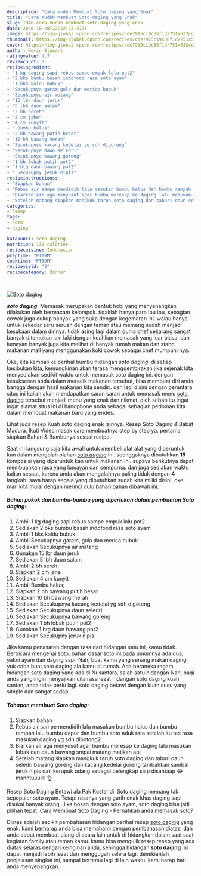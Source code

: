 ```yaml
---
description: "Cara mudah Membuat Soto daging yang Enak"
title: "Cara mudah Membuat Soto daging yang Enak"
slug: 1846-cara-mudah-membuat-soto-daging-yang-enak
date: 2020-10-28T22:22:22.477Z
image: https://img-global.cpcdn.com/recipes/cde7915c19c36f1d/751x532cq70/soto-daging-foto-resep-utama.jpg
thumbnail: https://img-global.cpcdn.com/recipes/cde7915c19c36f1d/751x532cq70/soto-daging-foto-resep-utama.jpg
cover: https://img-global.cpcdn.com/recipes/cde7915c19c36f1d/751x532cq70/soto-daging-foto-resep-utama.jpg
author: Kevin Stewart
ratingvalue: 4.7
reviewcount: 8
recipeingredient:
- "1 kg daging sapi rebus sampe empuk lalu pot2"
- "2 bks bumbu basah indofood rasa soto ayam"
- "1 bks kaldu bubuk"
- "Secukupnya garam gula dan merica bubuk"
- "Secukupnya air matang"
- "15 lbr daun jeruk"
- "5 lbh daun salam"
- "2 bh sereh"
- "2 cm jahe"
- "4 cm kunyit"
- " Bumbu halus"
- "2 bh bawang putih besar"
- "10 bh bawang merah"
- "Secukupnya kacang kedelai yg sdh digoreng"
- "Secukupnya daun seledri"
- "Secukupnya bawang goreng"
- "1 bh lobak putih pot2"
- "1 btg daun bawang pot2"
- " Secukupny jeruk nipis"
recipeinstructions:
- "Siapkan bahan"
- "Rebus air sampe mendidih lalu masukan bumbu halus dan bumbu rempah lalu bumbu dapur dan bumbu soto aduk rata setelah itu tes rasa masukan daging yg sdh dipotong2"
- "Biarkan air aga menyusut agar bumbu meresap ke daging lalu masukan lobak dan daun bawang smpai matang matikan api"
- "Setelah matang siapkan mangkuk taruh soto daging dan taburi daun seledri bawang goreng dan kacang kedelai goreng tambahkan sambal jeruk nipis dan kerupuk udang sebagai pelengkap siap disantaap 😂 manntuuullll 👌"
categories:
- Resep
tags:
- soto
- daging

katakunci: soto daging 
nutrition: 139 calories
recipecuisine: Indonesian
preptime: "PT19M"
cooktime: "PT39M"
recipeyield: "3"
recipecategory: Dinner

---
```



![Soto daging](https://img-global.cpcdn.com/recipes/cde7915c19c36f1d/751x532cq70/soto-daging-foto-resep-utama.jpg)

<b><i>soto daging</i></b>, Memasak merupakan bentuk hobi yang menyenangkan dilakukan oleh bermacam kelompok. tidaklah hanya para ibu ibu, sebagian cowok juga cukup banyak yang suka dengan kegemaran ini. walau hanya untuk sekedar seru seruan dengan teman atau memang sudah menjadi kesukaan dalam dirinya. tidak asing lagi dalam dunia chef sekarang sangat banyak ditemukan laki laki dengan keahlian memasak yang luar biasa, dan lumayan banyak juga kita melihat di banyak rumah makan dan stand makanan mall yang menggunakan koki cowok sebagai chef mumpuni nya.

Oke, kita kembali ke perihal bumbu hidangan <i>soto daging</i>. di setiap kesibukan kita, kemungkinan akan terasa menggembirakan jika sejenak kita menyediakan sedikit waktu untuk memasak soto daging ini. dengan kesuksesan anda dalam meracik makanan tersebut, bisa membuat diri anda bangga dengan hasil makanan kita sendiri. dan lagi disini dengan perantara situs ini kalian akan mendapatkan saran saran untuk memasak menu <u>soto daging</u> tersebut menjadi menu yang enak dan nikmat, oleh sebab itu ingat ingat alamat situs ini di handphone anda sebagai sebagian pedoman kita dalam membuat makanan baru yang endes.

Lihat juga resep Kuah soto daging enak lainnya. Resep Soto Daging &amp; Babat Madura. Ikuti Video masak cara membuatnya step by step ya. pertama siapkan Bahan &amp; Bumbunya sesuai recipe.


Saat ini langsung saja kita awali untuk membeli alat alat yang diperuntuk kan dalam mengolah olahan <u><i>soto daging</i></u> ini. seenggaknya dibutuhkan <b>19</b> komposisi yang diperuntuk kan untuk makanan ini. supaya berikutnya dapat membuahkan rasa yang lumayan dan sempurna. dan juga sediakan waktu kalian sesaat, karena anda akan mengolahnya paling tidak dengan <b>4</b> langkah. saya harap segala yang dibutuhkan sudah kita miliki disini, oke mari kita mulai dengan merinci dulu bahan bahan dibawah ini.

<!--inarticleads1-->

##### Bahan pokok dan bumbu-bumbu yang diperlukan dalam pembuatan Soto daging:

1. Ambil 1 kg daging sapi rebus sampe empuk lalu pot2
1. Sediakan 2 bks bumbu basah indofood rasa soto ayam
1. Ambil 1 bks kaldu bubuk
1. Ambil Secukupnya garam, gula dan merica bubuk
1. Sediakan Secukupnya air matang
1. Gunakan 15 lbr daun jeruk
1. Sediakan 5 lbh daun salam
1. Ambil 2 bh sereh
1. Siapkan 2 cm jahe
1. Sediakan 4 cm kunyit
1. Ambil  Bumbu halus;
1. Siapkan 2 bh bawang putih besar
1. Siapkan 10 bh bawang merah
1. Sediakan Secukupnya kacang kedelai yg sdh digoreng
1. Sediakan Secukupnya daun seledri
1. Sediakan Secukupnya bawang goreng
1. Sediakan 1 bh lobak putih pot2
1. Gunakan 1 btg daun bawang pot2
1. Sediakan  Secukupny jeruk nipis


Jika kamu penasaran dengan rasa dari hidangan satu ini, kamu tidak. Berbicara mengenai soto, bahan dasar soto ini pada umumnya ada dua, yakni ayam dan daging sapi. Nah, buat kamu yang senang makan daging, yuk coba buat soto daging ala kamu di rumah. Ada beraneka ragam hidangan soto daging yang ada di Nusantara, salah satu hidangan Nah, bagi anda yang ingin menyajikan cita rasa lezat hidangan soto daging kuah santan, anda tidak perlu lagi. soto daging betawi dengan kuah susu yang simple dan sangat sedap. 

<!--inarticleads2-->

##### Tahapan membuat Soto daging:

1. Siapkan bahan
1. Rebus air sampe mendidih lalu masukan bumbu halus dan bumbu rempah lalu bumbu dapur dan bumbu soto aduk rata setelah itu tes rasa masukan daging yg sdh dipotong2
1. Biarkan air aga menyusut agar bumbu meresap ke daging lalu masukan lobak dan daun bawang smpai matang matikan api
1. Setelah matang siapkan mangkuk taruh soto daging dan taburi daun seledri bawang goreng dan kacang kedelai goreng tambahkan sambal jeruk nipis dan kerupuk udang sebagai pelengkap siap disantaap 😂 manntuuullll 👌


Resep Soto Daging Betawi ala Pak Kustandi. Soto daging memang tak sepopuler soto ayam. Tetapi rasanya yang gurih enak khas daging sapi disukai banyak orang. Jika bosan dengan soto ayam, soto daging bisa jadi pilihan tepat. Cara Membuat Soto Daging - Pernahkah anda memasak soto? 

Diatas adalah sedikit pembahasan hidangan perihal resep <u>soto daging</u> yang enak. kami berharap anda bisa memahami dengan pembahasan diatas, dan anda dapat membuat ulang di acara lain untuk di hidangkan dalam saat saat kegiatan family atau teman kamu. kamu bisa mengulik resep resep yang ada diatas selaras dengan keinginan anda, sehingga hidangan <b>soto daging</b> ini dapat menjadi lebih lezat dan menggugah selera lagi. demikianlah penjelasan singkat ini, sampai bertemu lagi di lain waktu. kami harap hari anda menyenangkan.
